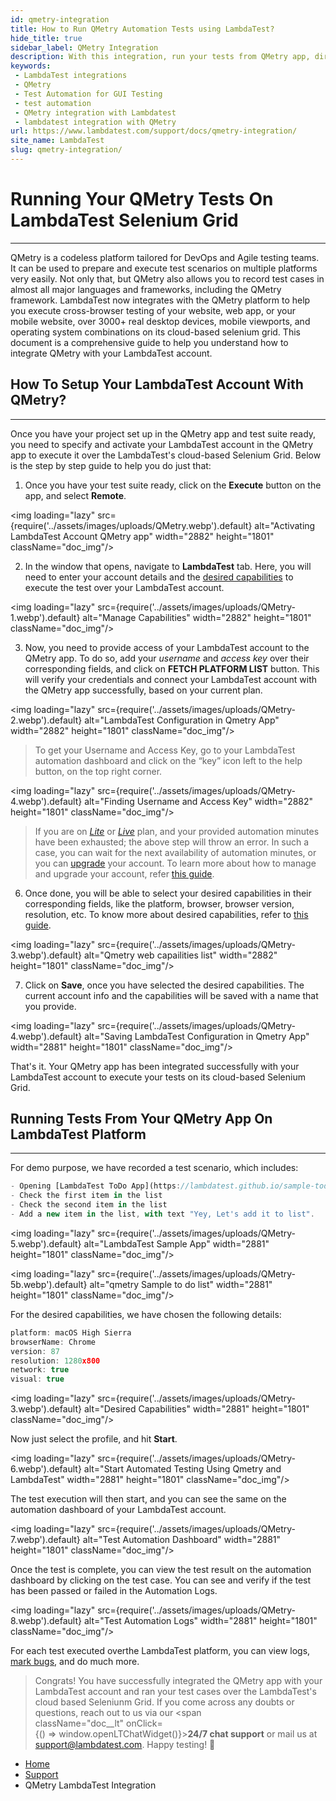 ```yaml
---
id: qmetry-integration
title: How to Run QMetry Automation Tests using LambdaTest?
hide_title: true
sidebar_label: QMetry Integration
description: With this integration, run your tests from QMetry app, directly on LambdaTest's cloud-based Selenium Grid, on 3000+ desktop & mobile browser and OS combinations
keywords:
 - LambdaTest integrations
 - QMetry
 - Test Automation for GUI Testing
 - test automation
 - QMetry integration with Lambdatest
 - lambdatest integration with QMetry
url: https://www.lambdatest.com/support/docs/qmetry-integration/
site_name: LambdaTest
slug: qmetry-integration/
---
```


<script type="application/ld+json"
      dangerouslySetInnerHTML={{ __html: JSON.stringify({
       "@context": "https://schema.org",
        "@type": "BreadcrumbList",
        "itemListElement": [{
          "@type": "ListItem",
          "position": 1,
          "name": "LambdaTest",
          "item": "https://www.lambdatest.com"
        },{
          "@type": "ListItem",
          "position": 2,
          "name": "Support",
          "item": "https://www.lambdatest.com/support/docs/"
        },{
          "@type": "ListItem",
          "position": 3,
          "name": "QMetry LambdaTest Integration",
          "item": "https://www.lambdatest.com/support/docs/qmetry-integration/"
        }]
      })
    }}
></script>

# Running Your QMetry Tests On LambdaTest Selenium Grid

* * *
QMetry is a codeless platform tailored for DevOps and Agile testing teams. It can be used to prepare and execute test scenarios on multiple platforms very easily. Not only that, but QMetry also allows you to record test cases in almost all major languages and frameworks, including the QMetry framework.
LambdaTest now integrates with the QMetry platform to help you execute cross-browser testing of your website, web app, or your mobile website, over 3000+ real desktop devices, mobile viewports, and operating system combinations on its cloud-based selenium grid. This document is a comprehensive guide to help you understand how to integrate QMetry with your LambdaTest account.
## How To Setup Your LambdaTest Account With QMetry?
* * *
Once you have your project set up in the QMetry app and test suite ready, you need to specify and activate your LambdaTest account in the QMetry app to execute it over the LambdaTest's cloud-based Selenium Grid. Below is the step by step guide to help you do just that:
1.  Once you have your test suite ready, click on the **Execute** button on the app, and select **Remote**. 

<img loading="lazy" src={require('../assets/images/uploads/QMetry.webp').default} alt="Activating LambdaTest Account QMetry app" width="2882" height="1801" className="doc_img"/>

2.  In the window that opens, navigate to **LambdaTest** tab. Here, you will need to enter your account details and the [desired capabilities](/docs/selenium-automation-capabilities/) to execute the test over your LambdaTest account. 

<img loading="lazy" src={require('../assets/images/uploads/QMetry-1.webp').default} alt="Manage Capabilities" width="2882" height="1801" className="doc_img"/>

3.  Now, you need to provide access of your LambdaTest account to the QMetry app. To do so, add your _username_ and _access key_ over their corresponding fields, and click on **FETCH PLATFORM LIST** button. This will verify your credentials and connect your LambdaTest account with the QMetry app successfully, based on your current plan. 

<img loading="lazy" src={require('../assets/images/uploads/QMetry-2.webp').default} alt="LambdaTest Configuration in Qmetry App" width="2882" height="1801" className="doc_img"/>
>To get your Username and Access Key, go to your LambdaTest automation dashboard and click on the “key” icon left to the help button, on the top right corner. 

<img loading="lazy" src={require('../assets/images/uploads/QMetry-4.webp').default} alt="Finding Username and Access Key" width="2882" height="1801" className="doc_img"/>

>If you are on _[Lite](https://www.lambdatest.com/pricing)_ or _[Live](https://www.lambdatest.com/pricing)_ plan, and your provided automation minutes have been exhausted; the above step will throw an error. In such a case, you can wait for the next availability of automation minutes, or you can [upgrade](https://accounts.lambdatest.com/billing/plans) your account. To learn more about how to manage and upgrade your account, refer [this guide](/docs/manage-subscriptions/).
6.  Once done, you will be able to select your desired capabilities in their corresponding fields, like the platform, browser, browser version, resolution, etc. To know more about desired capabilities, refer to [this guide](/docs/selenium-automation-capabilities/). 

<img loading="lazy" src={require('../assets/images/uploads/QMetry-3.webp').default} alt="Qmetry web capailities list" width="2882" height="1801" className="doc_img"/>

7.  Click on **Save**, once you have selected the desired capabilities. The current account info and the capabilities will be saved with a name that you provide. 

<img loading="lazy" src={require('../assets/images/uploads/QMetry-4.webp').default} alt="Saving LambdaTest Configuration in Qmetry App" width="2881" height="1801" className="doc_img"/>


That's it. Your QMetry app has been integrated successfully with your LambdaTest account to execute your tests on its cloud-based Selenium Grid.
## Running Tests From Your QMetry App On LambdaTest Platform
* * *
For demo purpose, we have recorded a test scenario, which includes:

```javascript
- Opening [LambdaTest ToDo App](https://lambdatest.github.io/sample-todo-app/)
- Check the first item in the list
- Check the second item in the list
- Add a new item in the list, with text "Yey, Let's add it to list".
```

<img loading="lazy" src={require('../assets/images/uploads/QMetry-5.webp').default} alt="LambdaTest Sample App" width="2881" height="1801" className="doc_img"/> 

<img loading="lazy" src={require('../assets/images/uploads/QMetry-5b.webp').default} alt="qmetry Sample to do list" width="2881" height="1801" className="doc_img"/>

For the desired capabilities, we have chosen the following details:

```javascript
platform: macOS High Sierra
browserName: Chrome
version: 87
resolution: 1280x800
network: true
visual: true
```

<img loading="lazy" src={require('../assets/images/uploads/QMetry-3.webp').default} alt="Desired Capabilities" width="2881" height="1801" className="doc_img"/>

Now just select the profile, and hit **Start**. 

<img loading="lazy" src={require('../assets/images/uploads/QMetry-6.webp').default} alt="Start Automated Testing Using Qmetry and LambdaTest" width="2881" height="1801"  className="doc_img"/>

The test execution will then start, and you can see the same on the automation dashboard of your LambdaTest account. 

<img loading="lazy" src={require('../assets/images/uploads/QMetry-7.webp').default} alt="Test Automation Dashboard" width="2881" height="1801" className="doc_img"/>


Once the test is complete, you can view the test result on the automation dashboard by clicking on the test case. You can see and verify if the test has been passed or failed in the Automation Logs. 

<img loading="lazy" src={require('../assets/images/uploads/QMetry-8.webp').default} alt="Test Automation Logs" width="2881" height="1801" className="doc_img"/>


For each test executed overthe LambdaTest platform, you can view logs, [mark bugs](/docs/mark-as-bug-in-automation-testing/), and do much more.


> Congrats! You have successfully integrated the QMetry app with your LambdaTest account and ran your test cases over the LambdaTest's cloud based Seleniunm Grid. If you come across any doubts or questions, reach out to us via our <span className="doc__lt" onClick={() => window.openLTChatWidget()}>**24/7 chat support**</span> or mail us at [support@lambdatest.com](mailto:support@lambdatest.com). Happy testing! 🙂

<nav aria-label="breadcrumbs">
  <ul className="breadcrumbs">
    <li className="breadcrumbs__item">
      <a className="breadcrumbs__link" href="https://www.lambdatest.com">Home</a>
    </li>
    <li className="breadcrumbs__item">
      <a className="breadcrumbs__link" href="/docs/">Support</a>
    </li>
    <li className="breadcrumbs__item breadcrumbs__item--active">
      <span className="breadcrumbs__link">QMetry LambdaTest Integration</span>
    </li>
  </ul>
</nav>